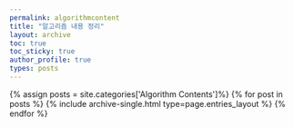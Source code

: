```yaml
---
permalink: algorithmcontent
title: "알고리즘 내용 정리"
layout: archive
toc: true
toc_sticky: true
author_profile: true
types: posts
---
```


{% assign posts = site.categories['Algorithm Contents']%}
{% for post in posts %}
  {% include archive-single.html type=page.entries_layout %}
{% endfor %}